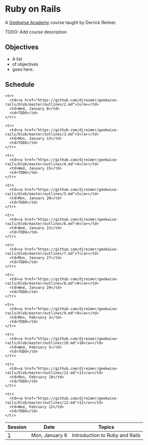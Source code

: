 # Ruby on Rails

A [Geekwise Academy](http://geekwiseacademy.com/) course taught by Derrick Reimer.

TODO: Add course description

## Objectives

- A list
- of objectives
- goes here.

## Schedule

<table>
  <thead>
    <tr>
      <th>Session</th>
      <th>Date</th>
      <th>Topics</th>
    </tr>
  </thead>
  <tbody>
    <tr>
      <td><a href="https://github.com/djreimer/geekwise-rails/blob/master/outlines/1.md">1</a></td>
      <td>Mon, January 6</td>
      <td>Introduction to Ruby and Rails</td>
    </tr>

    <tr>
      <td><a href="https://github.com/djreimer/geekwise-rails/blob/master/outlines/2.md">2</a></td>
      <td>Wed, January 8</td>
      <td>TODO</td>
    </tr>

    <tr>
      <td><a href="https://github.com/djreimer/geekwise-rails/blob/master/outlines/3.md">3</a></td>
      <td>Mon, January 13</td>
      <td>TODO</td>
    </tr>

    <tr>
      <td><a href="https://github.com/djreimer/geekwise-rails/blob/master/outlines/4.md">4</a></td>
      <td>Wed, January 15</td>
      <td>TODO</td>
    </tr>

    <tr>
      <td><a href="https://github.com/djreimer/geekwise-rails/blob/master/outlines/5.md">5</a></td>
      <td>Mon, January 20</td>
      <td>TODO</td>
    </tr>

    <tr>
      <td><a href="https://github.com/djreimer/geekwise-rails/blob/master/outlines/6.md">6</a></td>
      <td>Wed, January 22</td>
      <td>TODO</td>
    </tr>

    <tr>
      <td><a href="https://github.com/djreimer/geekwise-rails/blob/master/outlines/7.md">7</a></td>
      <td>Mon, January 27</td>
      <td>TODO</td>
    </tr>

    <tr>
      <td><a href="https://github.com/djreimer/geekwise-rails/blob/master/outlines/8.md">8</a></td>
      <td>Wed, January 29</td>
      <td>TODO</td>
    </tr>

    <tr>
      <td><a href="https://github.com/djreimer/geekwise-rails/blob/master/outlines/9.md">9</a></td>
      <td>Mon, February 3</td>
      <td>TODO</td>
    </tr>

    <tr>
      <td><a href="https://github.com/djreimer/geekwise-rails/blob/master/outlines/10.md">10</a></td>
      <td>Wed, February 5</td>
      <td>TODO</td>
    </tr>

    <tr>
      <td><a href="https://github.com/djreimer/geekwise-rails/blob/master/outlines/11.md">11</a></td>
      <td>Mon, February 10</td>
      <td>TODO</td>
    </tr>

    <tr>
      <td><a href="https://github.com/djreimer/geekwise-rails/blob/master/outlines/12.md">12</a></td>
      <td>Wed, February 12</td>
      <td>TODO</td>
    </tr>
  </tbody>
</table>
